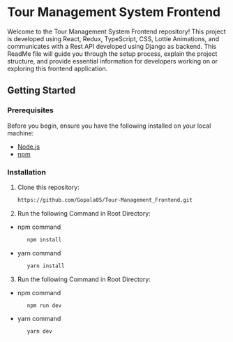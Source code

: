 # Tour Management System Frontend

Welcome to the Tour Management System Frontend repository! This project is developed using React, Redux, TypeScript, CSS, Lottie Animations, and communicates with a Rest API developed using Django as backend. This ReadMe file will guide you through the setup process, explain the project structure, and provide essential information for developers working on or exploring this frontend application.

## Getting Started

### Prerequisites

Before you begin, ensure you have the following installed on your local machine:

- [Node.js](https://nodejs.org/)
- [npm](https://www.npmjs.com/)

### Installation

1. Clone this repository:

   ```bash
   https://github.com/Gopala05/Tour-Management_Frontend.git

2. Run the following Command in Root Directory:
- npm command
   ```bash
      npm install
   
- yarn command
   ```bash
      yarn install

3. Run the following Command in Root Directory:
- npm command
   ```bash
      npm run dev
   
- yarn command
   ```bash
      yarn dev
